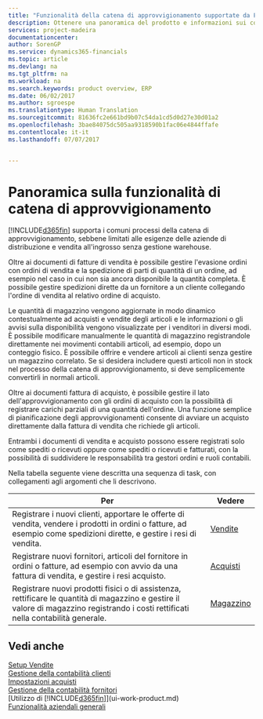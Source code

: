 ```yaml
---
title: "Funzionalità della catena di approvvigionamento supportate da Financials | Documenti Microsoft"
description: Ottenere una panoramica del prodotto e informazioni sui concetti e i processi chiave della catena di approvvigionamento che fanno parte della soluzione ERP.
services: project-madeira
documentationcenter: 
author: SorenGP
ms.service: dynamics365-financials
ms.topic: article
ms.devlang: na
ms.tgt_pltfrm: na
ms.workload: na
ms.search.keywords: product overview, ERP
ms.date: 06/02/2017
ms.author: sgroespe
ms.translationtype: Human Translation
ms.sourcegitcommit: 81636fc2e661bd9b07c54da1cd5d0d27e30d01a2
ms.openlocfilehash: 3bae84075dc505aa9318590b1fac06e4844ffafe
ms.contentlocale: it-it
ms.lasthandoff: 07/07/2017


---
```

# <a name="overview-of-supply-chain-functionality"></a>Panoramica sulla funzionalità di catena di approvvigionamento
[!INCLUDE[d365fin](includes/d365fin_md.md)] supporta i comuni processi della catena di approvvigionamento, sebbene limitati alle esigenze delle aziende di distribuzione e vendita all'ingrosso senza gestione warehouse.

Oltre ai documenti di fatture di vendita è possibile gestire l'evasione ordini con ordini di vendita e la spedizione di parti di quantità di un ordine, ad esempio nel caso in cui non sia ancora disponibile la quantità completa. È possibile gestire spedizioni dirette da un fornitore a un cliente collegando l'ordine di vendita al relativo ordine di acquisto.

Le quantità di magazzino vengono aggiornate in modo dinamico contestualmente ad acquisti e vendite degli articoli e le informazioni o gli avvisi sulla disponibilità vengono visualizzate per i venditori in diversi modi. È possibile modificare manualmente le quantità di magazzino registrandole direttamente nei movimenti contabili articoli, ad esempio, dopo un conteggio fisico. È possibile offrire e vendere articoli ai clienti senza gestire un magazzino correlato. Se si desidera includere questi articoli non in stock nel processo della catena di approvvigionamento, si deve semplicemente convertirli in normali articoli.

Oltre ai documenti fattura di acquisto, è possibile gestire il lato dell'approvvigionamento con gli ordini di acquisto con la possibilità di registrare carichi parziali di una quantità dell'ordine. Una funzione semplice di pianificazione degli approvvigionamenti consente di avviare un acquisto direttamente dalla fattura di vendita che richiede gli articoli.

Entrambi i documenti di vendita e acquisto possono essere registrati solo come spediti o ricevuti oppure come spediti o ricevuti e fatturati, con la possibilità di suddividere le responsabilità tra gestori ordini e ruoli contabili.

Nella tabella seguente viene descritta una sequenza di task, con collegamenti agli argomenti che li descrivono.

| Per | Vedere |
| --- | --- |
| Registrare i nuovi clienti, apportare le offerte di vendita, vendere i prodotti in ordini o fatture, ad esempio come spedizioni dirette, e gestire i resi di vendita. |[Vendite](sales-manage-sales.md) |
| Registrare nuovi fornitori, articoli del fornitore in ordini o fatture, ad esempio con avvio da una fattura di vendita, e gestire i resi acquisto. |[Acquisti](purchasing-manage-purchasing.md) |
| Registrare nuovi prodotti fisici o di assistenza, rettificare le quantità di magazzino e gestire il valore di magazzino registrando i costi rettificati nella contabilità generale. |[Magazzino](inventory-manage-inventory.md) |

## <a name="see-also"></a>Vedi anche
[Setup Vendite](sales-setup-sales.md)  
[Gestione della contabilità clienti](receivables-manage-receivables.md)     
[Impostazioni acquisti](purchasing-setup-purchasing.md)  
[Gestione della contabilità fornitori](payables-manage-payables.md)    
[Utilizzo di [!INCLUDE[d365fin](includes/d365fin_md.md)]](ui-work-product.md)  
[Funzionalità aziendali generali](ui-across-business-areas.md)

